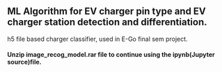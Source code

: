 ## ML Algorithm for EV charger pin type and EV charger station detection and differentiation.
h5 file based charger classifier, 
used in E-Go final sem project.

#### Unzip image_recog_model.rar file to continue using the ipynb(Jupyter source)file.
